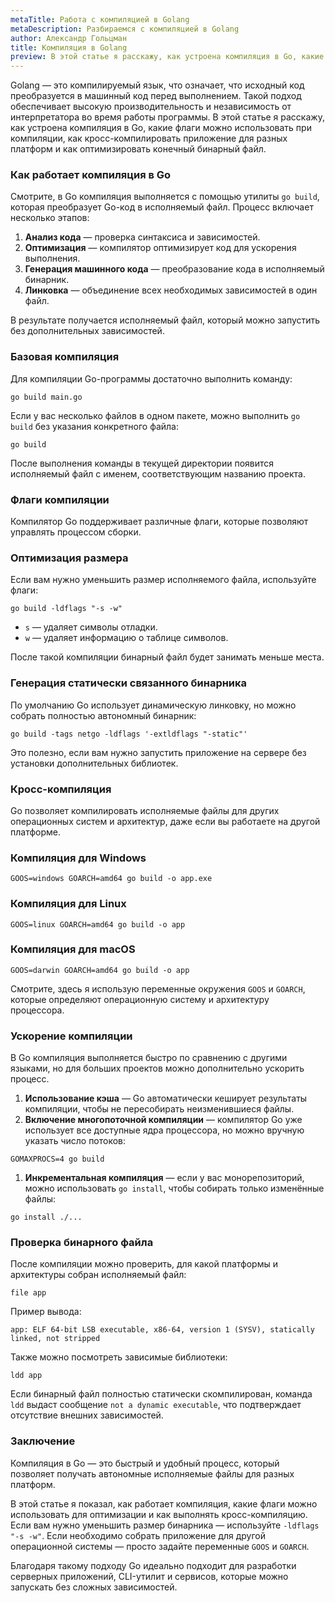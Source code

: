 ```yaml
---
metaTitle: Работа с компиляцией в Golang
metaDescription: Разбираемся c компиляцией в Golang
author: Александр Гольцман
title: Компиляция в Golang
preview: В этой статье я расскажу, как устроена компиляция в Go, какие флаги можно использовать при компиляции, как кросс-компилировать приложение для разных платформ и как оптимизировать бинарный файл.
---
```


Golang — это компилируемый язык, что означает, что исходный код преобразуется в машинный код перед выполнением. Такой подход обеспечивает высокую производительность и независимость от интерпретатора во время работы программы. В этой статье я расскажу, как устроена компиляция в Go, какие флаги можно использовать при компиляции, как кросс-компилировать приложение для разных платформ и как оптимизировать конечный бинарный файл.

### Как работает компиляция в Go

Смотрите, в Go компиляция выполняется с помощью утилиты `go build`, которая преобразует Go-код в исполняемый файл. Процесс включает несколько этапов:

1. **Анализ кода** — проверка синтаксиса и зависимостей.
2. **Оптимизация** — компилятор оптимизирует код для ускорения выполнения.
3. **Генерация машинного кода** — преобразование кода в исполняемый бинарник.
4. **Линковка** — объединение всех необходимых зависимостей в один файл.

В результате получается исполняемый файл, который можно запустить без дополнительных зависимостей.

### Базовая компиляция

Для компиляции Go-программы достаточно выполнить команду:

```
go build main.go
```

Если у вас несколько файлов в одном пакете, можно выполнить `go build` без указания конкретного файла:

```
go build
```

После выполнения команды в текущей директории появится исполняемый файл с именем, соответствующим названию проекта.

### Флаги компиляции

Компилятор Go поддерживает различные флаги, которые позволяют управлять процессом сборки.

### Оптимизация размера

Если вам нужно уменьшить размер исполняемого файла, используйте флаги:

```
go build -ldflags "-s -w"
```

- `s` — удаляет символы отладки.
- `w` — удаляет информацию о таблице символов.

После такой компиляции бинарный файл будет занимать меньше места.

### Генерация статически связанного бинарника

По умолчанию Go использует динамическую линковку, но можно собрать полностью автономный бинарник:

```
go build -tags netgo -ldflags '-extldflags "-static"'
```

Это полезно, если вам нужно запустить приложение на сервере без установки дополнительных библиотек.

### Кросс-компиляция

Go позволяет компилировать исполняемые файлы для других операционных систем и архитектур, даже если вы работаете на другой платформе.

### Компиляция для Windows

```
GOOS=windows GOARCH=amd64 go build -o app.exe
```

### Компиляция для Linux

```
GOOS=linux GOARCH=amd64 go build -o app
```

### Компиляция для macOS

```
GOOS=darwin GOARCH=amd64 go build -o app
```

Смотрите, здесь я использую переменные окружения `GOOS` и `GOARCH`, которые определяют операционную систему и архитектуру процессора.

### Ускорение компиляции

В Go компиляция выполняется быстро по сравнению с другими языками, но для больших проектов можно дополнительно ускорить процесс.

1. **Использование кэша** — Go автоматически кеширует результаты компиляции, чтобы не пересобирать неизменившиеся файлы.
2. **Включение многопоточной компиляции** — компилятор Go уже использует все доступные ядра процессора, но можно вручную указать число потоков:

```
GOMAXPROCS=4 go build
```

1. **Инкрементальная компиляция** — если у вас монорепозиторий, можно использовать `go install`, чтобы собирать только изменённые файлы:

```
go install ./...
```

### Проверка бинарного файла

После компиляции можно проверить, для какой платформы и архитектуры собран исполняемый файл:

```
file app
```

Пример вывода:

```
app: ELF 64-bit LSB executable, x86-64, version 1 (SYSV), statically linked, not stripped
```

Также можно посмотреть зависимые библиотеки:

```
ldd app
```

Если бинарный файл полностью статически скомпилирован, команда `ldd` выдаст сообщение `not a dynamic executable`, что подтверждает отсутствие внешних зависимостей.

### Заключение

Компиляция в Go — это быстрый и удобный процесс, который позволяет получать автономные исполняемые файлы для разных платформ.

В этой статье я показал, как работает компиляция, какие флаги можно использовать для оптимизации и как выполнять кросс-компиляцию. Если вам нужно уменьшить размер бинарника — используйте `-ldflags "-s -w"`. Если необходимо собрать приложение для другой операционной системы — просто задайте переменные `GOOS` и `GOARCH`.

Благодаря такому подходу Go идеально подходит для разработки серверных приложений, CLI-утилит и сервисов, которые можно запускать без сложных зависимостей.
